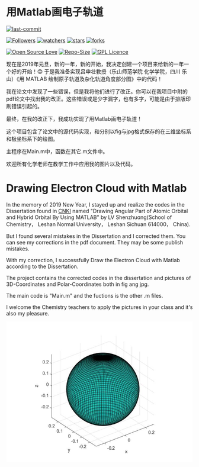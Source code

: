 # 用Matlab画电子轨道

[![last-commit](https://img.shields.io/github/last-commit/HollowMan6/Drawing-Electron-Cloud-with-Matlab)](../../graphs/commit-activity)

[![Followers](https://img.shields.io/github/followers/HollowMan6?style=social)](https://github.com/HollowMan6?tab=followers)
[![watchers](https://img.shields.io/github/watchers/HollowMan6/Drawing-Electron-Cloud-with-Matlab?style=social)](../../watchers)
[![stars](https://img.shields.io/github/stars/HollowMan6/Drawing-Electron-Cloud-with-Matlab?style=social)](../../stargazers)
[![forks](https://img.shields.io/github/forks/HollowMan6/Drawing-Electron-Cloud-with-Matlab?style=social)](../../stargazers)

[![Open Source Love](https://badges.frapsoft.com/os/v1/open-source.svg?v=103)](https://hollowman6.github.io/fund.html)
[![Repo-Size](https://img.shields.io/github/repo-size/HollowMan6/Drawing-Electron-Cloud-with-Matlab.svg)](../../archive/master.zip)
[![GPL Licence](https://badges.frapsoft.com/os/gpl/gpl.svg?v=103)](https://opensource.org/licenses/GPL-3.0/)

现在是2019年元旦，新的一年，新的开始，我决定创建一个项目来给新的一年一个好的开始！😊 于是我准备实现吕申壮教授（乐山师范学院 化学学院，四川 乐山）《用 MATLAB 绘制原子轨道及杂化轨道角度部分图》中的代码！

我在论文中发现了一些错误，但是我将他们进行了改正。你可以在我项目中附的pdf论文中找出我的改正。这些错误或是少字漏字，也有多字，可能是由于排版印刷错误引起的。

最终，在我的改正下，我成功实现了用Matlab画电子轨道！

这个项目包含了论文中的源代码实现，和分别以fig与jpg格式保存的在三维坐标系和极坐标系下的绘图。

主程序在Main.m中，函数在其它.m文件中。

欢迎所有化学老师在教学工作中应用我的图片以及代码。

# Drawing Electron Cloud with Matlab

In the memory of 2019 New Year, I stayed up and realize the codes in the Dissertation found in [CNKI](http://www.cnki.net) named "Drawing Angular Part of Atomic Orbital and Hybrid Orbital By Using MATLAB" by LV Shenzhuɑnɡ(School of Chemistry， Leshan Normal University， Leshan Sichuan 614000， China).

But I found several mistakes in the Dissertation and I corrected them. You can see my corrections in the pdf document. They may be some publish mistakes.

With my correction, I successfully Draw the Electron Cloud with Matlab according to the Dissertation.

The project contains the corrected codes in the dissertation and pictures of 3D-Coordinates and Polar-Coordinates both in fig ang jpg.

The main code is "Main.m" and the fuctions is the other .m files.

I welcome the Chemistry teachers to apply the pictures in your class and it's also my pleasure.

![](jpg/3D-Coordinates/Ys.jpg)